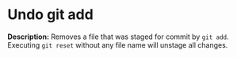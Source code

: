 # Undo git add

**Description:** Removes a file that was staged for commit by `git add`. Executing `git reset` without any file name will unstage all changes.

